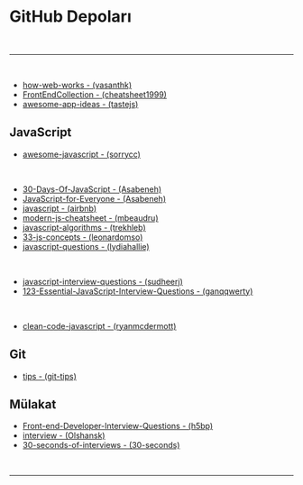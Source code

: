 # GitHub Depoları

<br>

---

<br>

- [how-web-works - (vasanthk)](https://github.com/vasanthk/how-web-works)
- [FrontEndCollection - (cheatsheet1999)](https://github.com/cheatsheet1999/FrontEndCollection)
- [awesome-app-ideas - (tastejs)](https://github.com/tastejs/awesome-app-ideas)

## JavaScript

- [awesome-javascript - (sorrycc)](https://github.com/sorrycc/awesome-javascript)

<br>

- [30-Days-Of-JavaScript - (Asabeneh)](https://github.com/Asabeneh/30-Days-Of-JavaScript)
- [JavaScript-for-Everyone - (Asabeneh)](https://github.com/Asabeneh/JavaScript-for-Everyone)
- [javascript - (airbnb)](https://github.com/airbnb/javascript)
- [modern-js-cheatsheet - (mbeaudru)](https://github.com/mbeaudru/modern-js-cheatsheet)
- [javascript-algorithms - (trekhleb)](https://github.com/trekhleb/javascript-algorithms)
- [33-js-concepts - (leonardomso)](https://github.com/leonardomso/33-js-concepts)
- [javascript-questions - (lydiahallie)](https://github.com/lydiahallie/javascript-questions)

<br>

- [javascript-interview-questions - (sudheerj)](https://github.com/sudheerj/javascript-interview-questions)
- [123-Essential-JavaScript-Interview-Questions - (ganqqwerty)](https://github.com/ganqqwerty/123-Essential-JavaScript-Interview-Questions)

<br>

- [clean-code-javascript - (ryanmcdermott)](https://github.com/ryanmcdermott/clean-code-javascript)

## Git

- [tips - (git-tips)](https://github.com/git-tips/tips)

## Mülakat

- [Front-end-Developer-Interview-Questions - (h5bp)](https://github.com/h5bp/Front-end-Developer-Interview-Questions)
- [interview - (Olshansk)](https://github.com/Olshansk/interview)
- [30-seconds-of-interviews - (30-seconds)](https://github.com/30-seconds/30-seconds-of-interviews)

<br>

---